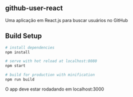 ## github-user-react

Uma aplicação em React.js para buscar usuários no GitHub


## Build Setup

``` bash
# install dependencies
npm install

# serve with hot reload at localhost:8080
npm start

# build for production with minification
npm run build
```

O app deve estar rodadando em localhost:3000
